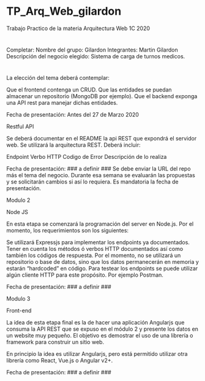 # TP_Arq_Web_gilardon
Trabajo Practico de la materia Arquitectura Web 1C 2020
#
#
#
Completar:
Nombre del grupo: Gilardon
Integrantes: Martin Gilardon
Descripción del negocio elegido: Sistema de carga de turnos medicos.
#
#
#
La elección del tema deberá contemplar:

Que el frontend contenga un CRUD. 
Que las entidades se puedan almacenar un repositorio (MongoDB por ejemplo).
Que el backend exponga una API rest para manejar dichas entidades.

Fecha de presentación: Antes del 27 de Marzo 2020


Restful API

Se deberá documentar en el README la api REST que expondrá el servidor web. Se utilizará la arquitectura REST. Deberá incluir:

Endpoint
Verbo HTTP
Codigo de Error
Descripción de lo realiza

Fecha de presentación: ### a definir ###
Se debe enviar la URL del repo más el tema del negocio.  Durante esa semana se evaluarán las propuestas y se solicitarán cambios si así lo requiera. Es mandatoria la fecha de presentación.

Modulo 2

Node JS

En esta etapa se comenzará la programación del server en Node.js. Por el momento, los requerimientos son los siguientes:

Se utilizará Expressjs para implementar los endpoints ya documentados.
Tener en cuenta los métodos ó verbos HTTP documentados así como también los códigos de respuesta.
Por el momento, no se utilizará un repositorio o base de datos, sino que los datos permanecerán en memoria y estarán “hardcoded” en código.
Para testear los endpoints se puede utilizar algún cliente HTTP para este propósito. Por ejemplo Postman.

Fecha de presentación: ### a definir ###


Modulo 3

Front-end

La idea de esta etapa final es la de hacer una aplicación Angularjs que consuma la API REST que se expuso en el módulo 2 y presente los datos en un website muy pequeño. El objetivo es demostrar el uso de una librería o framework para construir un sitio web.

En principio la idea es utilizar Angularjs, pero está permitido utilizar otra librería como React, Vue.js o Angular v2+.

Fecha de presentación: ### a definir ###



